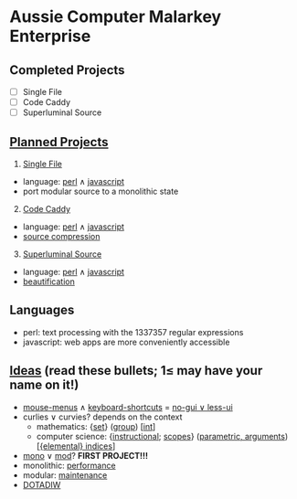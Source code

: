 # Aussie Computer Malarkey Enterprise
## Completed Projects
- [ ] Single File
- [ ] Code Caddy
- [ ] Superluminal Source

## [Planned Projects](https://en.wikipedia.org/wiki/Outline_of_software)
1. [Single File](https://en.wiktionary.org/wiki/single_file)
  * language: [perl](https://en.wikipedia.org/wiki/Console_application) ∧ [javascript](https://en.wikipedia.org/wiki/Web_application)
  * port modular source to a monolithic state
2. [Code Caddy](https://en.wikipedia.org/wiki/Code_golf)
  * language: [perl](https://en.wikipedia.org/wiki/Console_application) ∧ [javascript](https://en.wikipedia.org/wiki/Web_application)
  * [source compression](https://en.wikipedia.org/wiki/Minification_%28programming%29)
3. [Superluminal Source](https://en.wikipedia.org/wiki/Reverse_engineering)
  * language: [perl](https://en.wikipedia.org/wiki/Console_application) ∧ [javascript](https://en.wikipedia.org/wiki/Web_application)
  * [beautification](https://en.wikipedia.org/wiki/Prettyprint)

## Languages
* perl: text processing with the 1337357 regular expressions
* javascript: web apps are more conveniently accessible

## [Ideas](https://en.wikipedia.org/wiki/List_of_software_categories) (read these bullets; 1≤ may have your name on it!)
* [mouse-menus](https://en.wikipedia.org/wiki/Context_menu) ∧ [keyboard-shortcuts](https://en.wikipedia.org/wiki/Keyboard_shortcut) = [no-gui ∨ less-ui](https://en.wikipedia.org/wiki/Cruft)
* curlies ∨ curvies? depends on the context
  * mathematics: {[set](https://en.wikipedia.org/wiki/Set_%28mathematics%29)} ([group](https://en.wikipedia.org/wiki/Order_of_operations)) [[int](https://en.wikipedia.org/wiki/Nearest_integer_function)]
  * computer science: {[instructional](https://en.wikipedia.org/wiki/Block_%28programming%29); [scopes](https://en.wikipedia.org/wiki/Scope_%28computer_science%29)} ([parametric, arguments](https://en.wikipedia.org/wiki/Parameter_%28computer_programming%29)) [[{elemental} indices](https://en.wikipedia.org/wiki/Index#Computer_sciences)]
* [mono](https://en.wikipedia.org/wiki/Monolith_%28disambiguation%29#Computers) ∨ [mod](https://en.wikipedia.org/wiki/Modularity)? **FIRST PROJECT!!!**
 * monolithic: [performance](https://en.wikipedia.org/wiki/Benchmark_%28computing%29)
 * modular: [maintenance](https://en.wikipedia.org/wiki/Maintenance,_repair,_and_operations)
* [DOTADIW](https://en.wikipedia.org/wiki/Neural_network_software)
